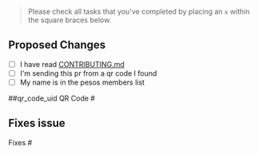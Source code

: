 > Please check all tasks that you've completed by placing an `x` within the square braces below.

## Proposed Changes
- [ ] I have read [CONTRIBUTING.md](https://github.com/pesos/practice_repo2/blob/master/CONTRIBUTING.md)
- [ ] I'm sending this pr from a qr code I found 
- [ ] My name is in the pesos members list

##qr_code_uid 
QR Code #<!--uid-->

## Fixes issue
Fixes #<!--Issue Number-->
